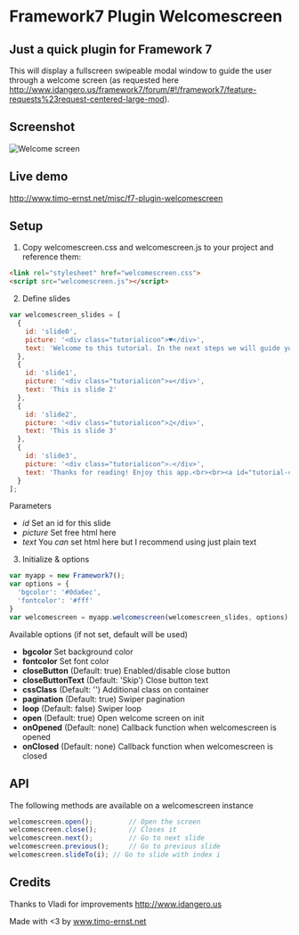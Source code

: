 # Framework7 Plugin Welcomescreen

## Just a quick plugin for Framework 7

This will display a fullscreen swipeable modal window to guide the user through a welcome screen (as requested here http://www.idangero.us/framework7/forum/#!/framework7/feature-requests%23request-centered-large-mod).

## Screenshot

![Welcome screen](https://raw.githubusercontent.com/valnub/Framework7-Plugin-Welcomescreen/master/screens/screen1.png)

## Live demo

http://www.timo-ernst.net/misc/f7-plugin-welcomescreen

## Setup

1) Copy welcomescreen.css and welcomescreen.js to your project and reference them:

```html
<link rel="stylesheet" href="welcomescreen.css">
<script src="welcomescreen.js"></script>
```

2) Define slides

```javascript
var welcomescreen_slides = [
  {
    id: 'slide0',
    picture: '<div class="tutorialicon">♥</div>',
    text: 'Welcome to this tutorial. In the next steps we will guide you through a manual that will teach you how to use this app.'
  },
  {
    id: 'slide1',
    picture: '<div class="tutorialicon">✲</div>',
    text: 'This is slide 2'
  },
  {
    id: 'slide2',
    picture: '<div class="tutorialicon">♫</div>',
    text: 'This is slide 3'
  },
  {
    id: 'slide3',
    picture: '<div class="tutorialicon">☆</div>',
    text: 'Thanks for reading! Enjoy this app.<br><br><a id="tutorial-close-btn" href="#">End Tutorial</a>'
  }
];
```

Parameters

- *id* Set an id for this slide
- *picture* Set free html here
- *text* You *can* set html here but I recommend using just plain text

3) Initialize & options

```javascript
var myapp = new Framework7();
var options = {
  'bgcolor': '#0da6ec',
  'fontcolor': '#fff'
}
var welcomescreen = myapp.welcomescreen(welcomescreen_slides, options);
```

Available options (if not set, default will be used)

- **bgcolor** Set background color
- **fontcolor** Set font color
- **closeButton** (Default: true) Enabled/disable close button
- **closeButtonText** (Default: 'Skip') Close button text
- **cssClass** (Default: '') Additional class on container
- **pagination** (Default: true) Swiper pagination
- **loop** (Default: false) Swiper loop
- **open** (Default: true) Open welcome screen on init
- **onOpened** (Default: none) Callback function when welcomescreen is opened
- **onClosed** (Default: none) Callback function when welcomescreen is closed

## API

The following methods are available on a welcomescreen instance

```javascript
welcomescreen.open();         // Open the screen
welcomescreen.close();        // Closes it
welcomescreen.next();         // Go to next slide
welcomescreen.previous();     // Go to previous slide
welcomescreen.slideTo(i); // Go to slide with index i
```

## Credits

Thanks to Vladi for improvements http://www.idangero.us

Made with <3 by www.timo-ernst.net
